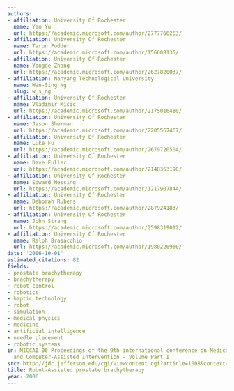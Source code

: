 ```yaml
---
authors:
- affiliation: University Of Rochester
  name: Yan Yu
  url: https://academic.microsoft.com/author/2777766263/
- affiliation: University Of Rochester
  name: Tarun Podder
  url: https://academic.microsoft.com/author/156608135/
- affiliation: University Of Rochester
  name: Yongde Zhang
  url: https://academic.microsoft.com/author/2627820037/
- affiliation: Nanyang Technological University
  name: Wan-Sing Ng
  slug: w_s_ng
- affiliation: University Of Rochester
  name: Vladimir Misic
  url: https://academic.microsoft.com/author/2175016480/
- affiliation: University Of Rochester
  name: Jason Sherman
  url: https://academic.microsoft.com/author/2205567467/
- affiliation: University Of Rochester
  name: Luke Fu
  url: https://academic.microsoft.com/author/2679720504/
- affiliation: University Of Rochester
  name: Dave Fuller
  url: https://academic.microsoft.com/author/2148363190/
- affiliation: University Of Rochester
  name: Edward Messing
  url: https://academic.microsoft.com/author/1217907844/
- affiliation: University Of Rochester
  name: Deborah Rubens
  url: https://academic.microsoft.com/author/287924183/
- affiliation: University Of Rochester
  name: John Strang
  url: https://academic.microsoft.com/author/2598319012/
- affiliation: University Of Rochester
  name: Ralph Brasacchio
  url: https://academic.microsoft.com/author/1980220960/
date: '2006-10-01'
estimated_citations: 82
fields:
- prostate brachytherapy
- brachytherapy
- robot control
- robotics
- haptic technology
- robot
- simulation
- medical physics
- medicine
- artificial intelligence
- needle placement
- robotic systems
in: MICCAI'06 Proceedings of the 9th international conference on Medical Image Computing
  and Computer-Assisted Intervention - Volume Part I
src: http://jdc.jefferson.edu/cgi/viewcontent.cgi?article=1008&context=radoncfp
title: Robot-Assisted prostate brachytherapy
year: 2006
---
```

